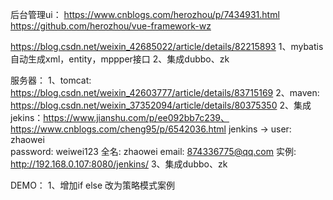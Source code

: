 后台管理ui：
https://www.cnblogs.com/herozhou/p/7434931.html
https://github.com/herozhou/vue-framework-wz

https://blog.csdn.net/weixin_42685022/article/details/82215893
1、mybatis自动生成xml，entity，mppper接口
2、集成dubbo、zk


服务器：
1、tomcat: https://blog.csdn.net/weixin_42603777/article/details/83715169
2、maven: https://blog.csdn.net/weixin_37352094/article/details/80375350
2、集成jekins：https://www.jianshu.com/p/ee092bb7c239、https://www.cnblogs.com/cheng95/p/6542036.html
jenkins -> 
user: zhaowei  
password: weiwei123
全名: zhaowei
email: 874336775@qq.com
实例: http://192.168.0.107:8080/jenkins/
3、集成dubbo、zk



DEMO：
1、增加if else 改为策略模式案例